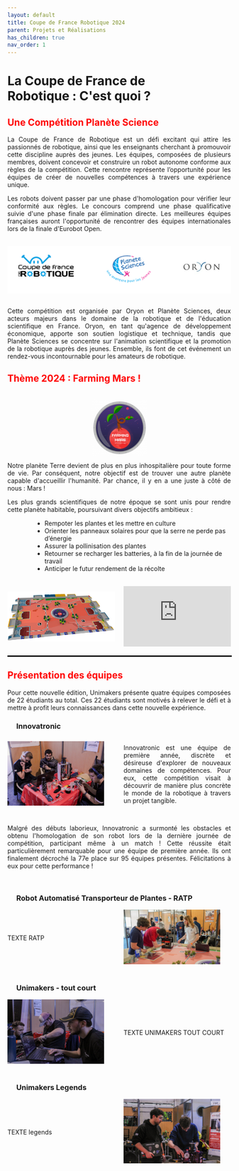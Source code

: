 ```yaml
---
layout: default
title: Coupe de France Robotique 2024
parent: Projets et Réalisations
has_children: true
nav_order: 1
---
```


<h1 style="width: 80%;"><strong>La Coupe de France de Robotique : C'est quoi ?</strong></h1>

<h2 style="color: red;"><strong> Une Compétition Planète Science</strong></h2>

<p align="justify">La Coupe de France de Robotique est un défi excitant qui attire les passionnés de robotique, ainsi que les enseignants cherchant à promouvoir cette discipline auprès des jeunes. Les équipes, composées de plusieurs membres, doivent concevoir et construire un robot autonome conforme aux règles de la compétition. Cette rencontre représente l’opportunité pour les équipes de créer de nouvelles compétences à travers une expérience unique.</p>

<p align="justify">Les robots doivent passer par une phase d'homologation pour vérifier leur conformité aux règles. Le concours comprend une phase qualificative suivie d'une phase finale par élimination directe. Les meilleures équipes françaises auront l'opportunité de rencontrer des équipes internationales lors de la finale d'Eurobot Open.</p>

<br>

<img src="../../images/organisateurs.png" alt="logo des organisateurs : Oryon et Planète Sciences" style="max-width: 100%; display: block; margin: 0 auto;">

<br>

<p align="justify">Cette compétition est organisée par Oryon et Planète Sciences, deux acteurs majeurs dans le domaine de la robotique et de l'éducation scientifique en France. Oryon, en tant qu'agence de développement économique, apporte son soutien logistique et technique, tandis que Planète Sciences se concentre sur l'animation scientifique et la promotion de la robotique auprès des jeunes. Ensemble, ils font de cet événement un rendez-vous incontournable pour les amateurs de robotique.</p>

<h2 style="color: red;"><strong> Thème 2024 : Farming Mars !</strong></h2>

<br>

<img src="../../images/farming_mars.png" alt="Logo Farming Mars" style="max-width: 25%; display: block; margin: 0 auto;">

<p align="justify">Notre planète Terre devient de plus en plus inhospitalière pour toute forme de vie. Par conséquent, notre objectif est de trouver une autre planète capable d'accueillir l'humanité. Par chance, il y en a une juste à côté de nous : Mars !
</p>

<p align="justify">Les plus grands scientifiques de notre époque se sont unis pour rendre cette planète habitable, poursuivant divers objectifs ambitieux :</p>

<ul style="margin-left: 60px;">
    <li>Rempoter les plantes et les mettre en culture</li>
    <li>Orienter les panneaux solaires pour que la serre ne perde pas d’énergie </li>
    <li>Assurer la pollinisation des plantes</li>
    <li>Retourner se recharger les batteries, à la fin de la journée de travail </li>
    <li>Anticiper le futur rendement de la récolte</li>
</ul>

<br>

<div style="display: flex; justify-content: center; align-items: center;">
    <div style="flex: 1; margin-right: 10px;">
        <img src="../../images/tablej.png" alt="Table de Jeux Coupe France de Robotique" style="width: 100%; height: auto;">
    </div>
    <div style="flex: 1; margin-left: 10px;">
        <iframe width="100%" height="auto" style="aspect-ratio: 16/9;" src="https://www.youtube.com/embed/eUOgDKmpZKw" title="YouTube video player" frameborder="0" allow="accelerometer; autoplay; clipboard-write; encrypted-media; gyroscope; picture-in-picture; web-share" allowfullscreen></iframe>
    </div>
</div>

<br>

<hr style="border: 1px solid black; width: 100%; margin: 0 auto;">

<h2 style="color: red;"><strong>Présentation des équipes</strong></h2>

<p align="justify">Pour cette nouvelle édition, Unimakers présente quatre équipes composées de 22 étudiants au total. Ces 22 étudiants sont motivés à relever le défi et à mettre à profit leurs connaissances dans cette nouvelle expérience.</p>

<h3 style="margin-left: 20px;">Innovatronic</h3>

<div style="display: flex; justify-content: center; align-items: center;">
    <div style="flex: 1; margin-right: 10px;">
        <img src="../../images/IMG_5813.jpg" alt="Image de l'équipe Innovatronic" style="width: 90%; height: auto;">
    </div>
    <div style="flex: 1; margin-left: 10px;">
    <p align="justify">Innovatronic est une équipe de première année, discrète et désireuse d'explorer de nouveaux domaines de compétences. Pour eux, cette compétition visait à découvrir de manière plus concrète le monde de la robotique à travers un projet tangible.</p>
    </div>
</div>
<br>

<p align="justify">Malgré des débuts laborieux, Innovatronic a surmonté les obstacles et obtenu l'homologation de son robot lors de la dernière journée de compétition, participant même à un match ! Cette réussite était particulièrement remarquable pour une équipe de première année. Ils ont finalement décroché la 77e place sur 95 équipes présentes. Félicitations à eux pour cette performance !</p>

<br>

<h3 style="margin-left: 20px;">Robot Automatisé Transporteur de Plantes - RATP</h3>

<div style="display: flex; justify-content: center; align-items: center;">
    <div style="flex: 1; margin-right: 10px;">
        <p align="justify">TEXTE RATP</p>
    </div>
    <div style="flex: 1; margin-left: 10px;">
        <img src="../../images/DSC08110.jpg" alt="Image de RATPc" style="width: 90%; height: auto;">
    </div>
</div>
<br>

<h3 style="margin-left: 20px;">Unimakers - tout court</h3>

<div style="display: flex; justify-content: center; align-items: center;">
    <div style="flex: 1; margin-right: 10px;">
        <img src="../../images/IMG_5804.jpg" alt="Image de l'équipe Innovatronic" style="width: 90%; height: auto;">
    </div>
    <div style="flex: 1; margin-left: 10px;">
    <p align="justify">TEXTE UNIMAKERS TOUT COURT</p>
    </div>
</div>
<br>


<h3 style="margin-left: 20px;">Unimakers Legends</h3>

<div style="display: flex; justify-content: center; align-items: center;">
    <div style="flex: 1; margin-right: 10px;">
        <p align="justify">TEXTE legends</p>
    </div>
    <div style="flex: 1; margin-left: 10px;">
        <img src="../../images/IMG_5777.jpg" alt="Image de RATPc" style="width: 90%; height: auto;">
    </div>
</div>
<br>